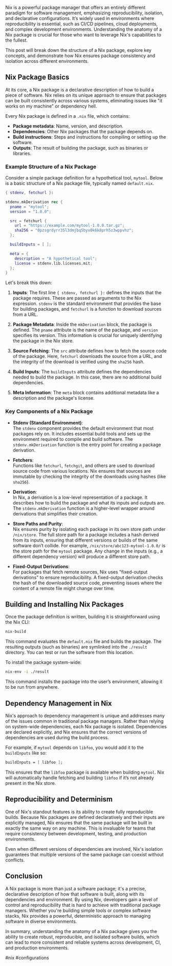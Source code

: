 Nix is a powerful package manager that offers an entirely different paradigm for software management, emphasizing reproducibility, isolation, and declarative configurations. It’s widely used in environments where reproducibility is essential, such as CI/CD pipelines, cloud deployments, and complex development environments. Understanding the anatomy of a Nix package is crucial for those who want to leverage Nix's capabilities to the fullest.

This post will break down the structure of a Nix package, explore key concepts, and demonstrate how Nix ensures package consistency and isolation across different environments.

## Nix Package Basics

At its core, a Nix package is a declarative description of how to build a piece of software. Nix relies on its unique approach to ensure that packages can be built consistently across various systems, eliminating issues like "it works on my machine" or dependency hell.

Every Nix package is defined in a `.nix` file, which contains:

- **Package metadata**: Name, version, and description.
- **Dependencies**: Other Nix packages that the package depends on.
- **Build instructions**: Steps and instructions for compiling or setting up the software.
- **Outputs**: The result of building the package, such as binaries or libraries.

### Example Structure of a Nix Package

Consider a simple package definition for a hypothetical tool, `mytool`. Below is a basic structure of a Nix package file, typically named `default.nix`.

```nix
{ stdenv, fetchurl }:

stdenv.mkDerivation rec {
  pname = "mytool";
  version = "1.0.0";

  src = fetchurl {
    url = "https://example.com/mytool-1.0.0.tar.gz";
    sha256 = "0pzsgrdyrr35l3dmjbq5byx0k6k8prh5z3wppvhz";
  };

  buildInputs = [ ];

  meta = {
    description = "A hypothetical tool";
    license = stdenv.lib.licenses.mit;
  };
}
```

Let's break this down:

1. **Inputs**: 
   The first line `{ stdenv, fetchurl }:` defines the inputs that the package requires. These are passed as arguments to the Nix expression. `stdenv` is the standard environment that provides the base for building packages, and `fetchurl` is a function to download sources from a URL.

2. **Package Metadata**:
   Inside the `mkDerivation` block, the package is defined. The `pname` attribute is the name of the package, and `version` specifies its version. This information is crucial for uniquely identifying the package in the Nix store.

3. **Source Fetching**:
   The `src` attribute defines how to fetch the source code of the package. Here, `fetchurl` downloads the source from a URL, and the integrity of the download is verified using the `sha256` hash.

4. **Build Inputs**:
   The `buildInputs` attribute defines the dependencies needed to build the package. In this case, there are no additional build dependencies.

5. **Meta Information**:
   The `meta` block contains additional metadata like a description and the package's license.

### Key Components of a Nix Package

- **Stdenv (Standard Environment)**:  
  The `stdenv` component provides the default environment that most packages rely on. It includes essential build tools and sets up the environment required to compile and build software. The `stdenv.mkDerivation` function is the entry point for creating a package derivation.

- **Fetchers**:  
  Functions like `fetchurl`, `fetchgit`, and others are used to download source code from various locations. Nix ensures that sources are immutable by checking the integrity of the downloads using hashes (like `sha256`).

- **Derivation**:  
  In Nix, a derivation is a low-level representation of a package. It describes how to build the package and what its inputs and outputs are. The `stdenv.mkDerivation` function is a higher-level wrapper around derivations that simplifies their creation.

- **Store Paths and Purity**:  
  Nix ensures purity by isolating each package in its own store path under `/nix/store`. The full store path for a package includes a hash derived from its inputs, ensuring that different versions or builds of the same software don’t collide. For example, `/nix/store/abc123-mytool-1.0.0/` is the store path for the `mytool` package. Any change in the inputs (e.g., a different dependency version) will produce a different store path.

- **Fixed-Output Derivations**:  
  For packages that fetch remote sources, Nix uses "fixed-output derivations" to ensure reproducibility. A fixed-output derivation checks the hash of the downloaded source code, preventing issues where the content of a remote file might change over time.

## Building and Installing Nix Packages

Once the package definition is written, building it is straightforward using the Nix CLI:

```bash
nix-build
```

This command evaluates the `default.nix` file and builds the package. The resulting outputs (such as binaries) are symlinked into the `./result` directory. You can test or run the software from this location.

To install the package system-wide:

```bash
nix-env -i ./result
```

This command installs the package into the user’s environment, allowing it to be run from anywhere.

## Dependency Management in Nix

Nix's approach to dependency management is unique and addresses many of the issues common in traditional package managers. Rather than relying on system-wide dependencies, each Nix package is isolated. Dependencies are declared explicitly, and Nix ensures that the correct versions of dependencies are used during the build process.

For example, if `mytool` depends on `libfoo`, you would add it to the `buildInputs` like so:

```nix
buildInputs = [ libfoo ];
```

This ensures that the `libfoo` package is available when building `mytool`. Nix will automatically handle fetching and building `libfoo` if it’s not already present in the Nix store.

## Reproducibility and Determinism

One of Nix's standout features is its ability to create fully reproducible builds. Because Nix packages are defined declaratively and their inputs are explicitly managed, Nix ensures that the same package will be built in exactly the same way on any machine. This is invaluable for teams that require consistency between development, testing, and production environments.

Even when different versions of dependencies are involved, Nix's isolation guarantees that multiple versions of the same package can coexist without conflicts.

## Conclusion

A Nix package is more than just a software package; it's a precise, declarative description of how that software is built, along with its dependencies and environment. By using Nix, developers gain a level of control and reproducibility that is hard to achieve with traditional package managers. Whether you're building simple tools or complex software stacks, Nix provides a powerful, deterministic approach to managing software in diverse environments.

In summary, understanding the anatomy of a Nix package gives you the ability to create robust, reproducible, and isolated software builds, which can lead to more consistent and reliable systems across development, CI, and production environments.

<!-- Keywords -->
#nix #configurations
<!-- /Keywords -->
